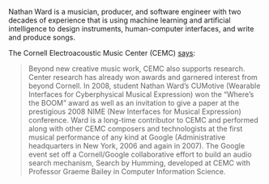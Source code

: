 Nathan Ward is a musician, producer, and software engineer with two decades of experience that is using machine learning and artificial intelligence to design instruments, human-computer interfaces, and write and produce songs.

The Cornell Electroacoustic Music Center (CEMC) [says](http://digital.music.cornell.edu/center-research/):

> Beyond new creative music work, CEMC also supports research. Center research has already won awards and garnered interest from beyond Cornell. In 2008, student Nathan Ward’s CUMotive (Wearable Interfaces for Cyberphysical Musical Expression) won the “Where’s the BOOM” award as well as an invitation to give a paper at the prestigious 2008 NIME (New Interfaces for Musical Expression) conference. Ward is a long-time contributor to CEMC and performed along with other CEMC composers and technologists at the first musical performance of any kind at Google (Administrative headquarters in New York, 2006 and again in 2007). The Google event set off a Cornell/Google collaborative effort to build an audio search mechanism, Search by Humming, developed at CEMC with Professor Graeme Bailey in Computer Information Science.

<!--
**vine77/vine77** is a ✨ _special_ ✨ repository because its `README.md` (this file) appears on your GitHub profile.

Here are some ideas to get you started:

- 🔭 I’m currently working on ...
- 🌱 I’m currently learning ...
- 👯 I’m looking to collaborate on ...
- 🤔 I’m looking for help with ...
- 💬 Ask me about ...
- 📫 How to reach me: ...
- 😄 Pronouns: ...
- ⚡ Fun fact: ...
-->
